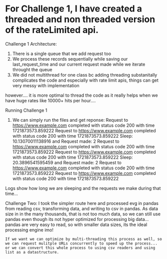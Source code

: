 # For Challenge 1, I have created a threaded and non threaded version of the rateLimited api. 

Challenge 1 Architecture: 
1) There is a single queue that we add request too
2) We process these records sequentially while saving our last_request_time and our current request made while we iterate throught the queue
3) We did not multithread for one class bc adding threading substanitally complicates the code and especially with rate limit apis, things can get very messy with implementation
 
however....
    it is more optimal to thread the code as it really helps when we have huge rates like 10000+ hits per hour....

Running Challenge 1
1) We can simply run the files and get reponse: 
Request to https://www.example.com completed with status code 200 with time 1721873573.859222
Request to https://www.example.com completed with status code 200 with time 1721873573.859222
Sleep: 10.13070011138916 and Request made: 2
Request to https://www.example.com completed with status code 200 with time 1721873573.859222
Request to https://www.example.com completed with status code 200 with time 1721873573.859222
Sleep: 20.3896541595459 and Request made: 2
Request to https://www.example.com completed with status code 200 with time 1721873573.859222
Request to https://www.example.com completed with status code 200 with time 1721873573.859222

Logs show how long we are sleeping and the requests we make during that time...


Challenge Two: 
    I took the simpler route here and processed evg in pandas from reading csv, transforming data, and writing to csv in pandas. As data size in in the many thousands, that is not too much data, so we can still use pandas even though its not hyper optimized for processing big data... pandas are very easy to read, so with smaller data sizes, its the ideal processing engine imo!

    If we want we can optimize by multi-threading this process as well, so we can request mulitple URLs concurrently to speed up the process... or we can convert this whole process to using csv readers and using list as a datastructure. 